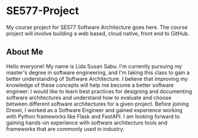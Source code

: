# SE577-Project
My course project for SE577 Software Architecture goes here. The course project will involve building a web based, cloud native, front end to GitHub.
## About Me
Hello everyone! My name is Lida Susan Sabu. I'm currently pursuing my master's degree in software engineering, and I'm taking this class to gain a better understanding of Software Architecture. I believe that improving my knowledge of these concepts will help me become a better software engineer. I would like to learn best practices for designing and documenting software architectures and understand how to evaluate and choose between different software architectures for a given project. Before joining Drexel, I worked as a Software Engineer and gained experience working with Python frameworks like Flask and FastAPI. I am looking forward to gaining hands-on experience with software architecture tools and frameworks that are commonly used in industry.